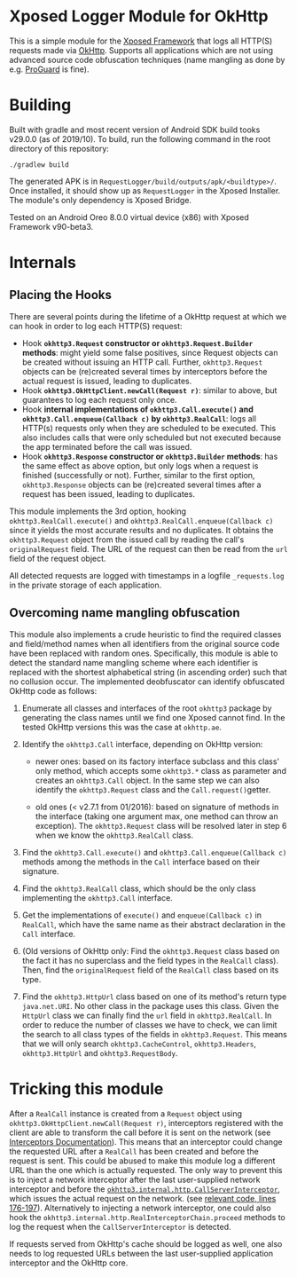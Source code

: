 # Xposed Logger Module for OkHttp
This is a simple module for the [Xposed Framework](https://xposed.info) that logs all HTTP(S) requests made via [OkHttp](https://square.github.io/okhttp/).
Supports all applications which are not using advanced source code obfuscation techniques (name mangling as done by e.g. [ProGuard](https://www.guardsquare.com/en/products/proguard) is fine).


# Building
Built with gradle and most recent version of Android SDK build tooks v29.0.0 (as of 2019/10).
To build, run the following command in the root directory of this repository:

`./gradlew build`

The generated APK is in `RequestLogger/build/outputs/apk/<buildtype>/`.
Once installed, it should show up as `RequestLogger` in the Xposed Installer.
The module's only dependency is Xposed Bridge.

Tested on an Android Oreo 8.0.0 virtual device (x86) with Xposed Framework v90-beta3.


# Internals

## Placing the Hooks
There are several points during the lifetime of a OkHttp request at which we can hook in order to log each HTTP(S) request:
 * Hook **`okhttp3.Request` constructor or `okhttp3.Request.Builder` methods**: might yield some false positives, since Request objects can be created without issuing an HTTP call. Further, `okhttp3.Request` objects can be (re)created several times by interceptors before the actual request is issued, leading to duplicates.
 * Hook **`okhttp3.OkHttpClient.newCall(Request r)`**: similar to above, but guarantees to log each request only once.
 * Hook **internal implementations of `okhttp3.Call.execute()` and `okhttp3.Call.enqueue(Callback c)` by `okhttp3.RealCall`**: logs all HTTP(s) requests only when they are scheduled to be executed. This also includes calls that were only scheduled but not executed because the app terminated before the call was issued.
 * Hook **`okhttp3.Response` constructor or `okhttp3.Builder` methods**: has the same effect as above option, but only logs when a request is finished (successfully or not). Further, similar to the first option, `okhttp3.Response` objects can be (re)created several times after a request has been issued, leading to duplicates.

This module implements the 3rd option, hooking `okhttp3.RealCall.execute()` and `okhttp3.RealCall.enqueue(Callback c)` since it yields the most accurate results and no duplicates.
It obtains the `okhttp3.Request` object from the issued call by reading the call's `originalRequest` field.
The URL of the request can then be read from the `url` field of the request object.

All detected requests are logged with timestamps in a logfile `_requests.log` in the private storage of each application.


## Overcoming name mangling obfuscation
This module also implements a crude heuristic to find the required classes and field/method names when all identifiers from the original source code have been replaced with random ones.
Specifically, this module is able to detect the standard name mangling scheme where each identifier is replaced with the shortest alphabetical string (in ascending order) such that no collusion occur.
The implemented deobfuscator can identify obfuscated OkHttp code as follows:

 1. Enumerate all classes and interfaces of the root `okhttp3` package by generating the class names until we find one Xposed cannot find.
 In the tested OkHttp versions this was the case at `okhttp.ae`.

 2. Identify the `okhttp3.Call` interface, depending on OkHttp version:

    * newer ones: based on its factory interface subclass and this class' only method, which accepts some `okhttp3.*` class as parameter and creates an `okhttp3.Call` object.
 In the same step we can also identify the `okhttp3.Request` class and the `Call.request()`getter.

    * old ones (< v2.7.1 from 01/2016):  based on signature of methods in the interface (taking one argument max, one method can throw an exception).
 The `okhttp3.Request` class will be resolved later in step 6 when we know the `okhttp3.RealCall` class.

 3. Find the `okhttp3.Call.execute()` and `okhttp3.Call.enqueue(Callback c)` methods among the methods in the `Call` interface based on their signature.

 4. Find the `okhttp3.RealCall` class, which should be the only class implementing the `okhttp3.Call` interface.

 5. Get the implementations of `execute()` and `enqueue(Callback c)` in `RealCall`, which have the same name as their abstract declaration in the `Call` interface.

 6. (Old versions of OkHttp only: Find the `okhttp3.Request` class based on the fact it has no superclass and the field types in the `RealCall` class).
 Then, find the `originalRequest` field of the `RealCall` class based on its type.

 7. Find the `okhttp3.HttpUrl` class based on one of its method's return type `java.net.URI`.
 No other class in the package uses this class. Given the `HttpUrl` class we can finally find the `url` field in `okhttp3.RealCall`.
 In order to reduce the number of classes we have to check, we can limit the search to all class types of the fields in `okhttp3.Request`.
 This means that we will only search `okhttp3.CacheControl`, `okhttp3.Headers`, `okhttp3.HttpUrl` and `okhttp3.RequestBody`.


# Tricking this module
After a `RealCall` instance is created from a `Request` object using `okhttp3.OkHttpClient.newCall(Request r)`, interceptors registered with the client are able to transform the call before it is sent on the network (see [Interceptors Documentation](https://github.com/square/okhttp/blob/master/docs/interceptors.md)).
This means that an interceptor could change the requested URL after a `RealCall` has been created and before the request is sent.
This could be abused to make this module log a different URL than the one which is actually requested.
The only way to prevent this is to inject a network interceptor after the last user-supplied network interceptor and before the [`okhttp3.internal.http.CallServerInterceptor`](https://github.com/square/okhttp/blob/eee838aebe8d3524d7e0e2dbf8f9bf357512f038/okhttp/src/main/java/okhttp3/internal/http/CallServerInterceptor.kt), which issues the actual request on the network. (see [relevant code, lines 176-197](https://github.com/square/okhttp/blob/16173e2af93fe69ac39787e0e5d22649ff264cff/okhttp/src/main/java/okhttp3/RealCall.kt#L176)).
Alternatively to injecting a network interceptor, one could also hook the `okhttp3.internal.http.RealInterceptorChain.proceed` methods to log the request when the `CallServerInterceptor` is detected.

If requests served from OkHttp's cache should be logged as well, one also needs to log requested URLs between the last user-supplied application interceptor and the OkHttp core.
